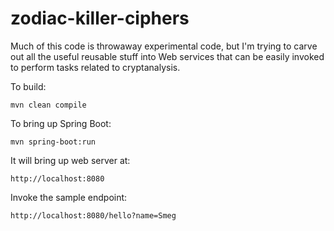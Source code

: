 # zodiac-killer-ciphers

Much of this code is throwaway experimental code, but I'm trying to carve out all the useful reusable stuff into Web services that can be easily invoked to perform tasks related to cryptanalysis.

To build:

	mvn clean compile

To bring up Spring Boot:

	mvn spring-boot:run

It will bring up web server at:

	http://localhost:8080

Invoke the sample endpoint:

	http://localhost:8080/hello?name=Smeg

